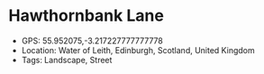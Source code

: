 # Hawthornbank Lane

- GPS: 55.952075,-3.217227777777778
- Location: Water of Leith, Edinburgh, Scotland, United Kingdom
- Tags: Landscape, Street
